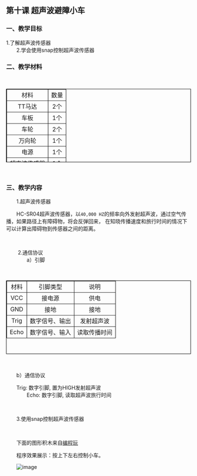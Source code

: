 ## 第十课 超声波避障小车
### 一、教学目标
1.了解超声波传感器</br>
&emsp;&emsp;2.学会使用snap控制超声波传感器</br>

### 二、教学材料
</br>

<table border="1px" align="center" bordercolor="black" width="620px" height="200px">
    <tr align="center">
        <td>材料</td>
        <td>数量</td>
    </tr>
    <tr align="center">
        <td>TT马达</td>
        <td>2个</td>
    </tr>
        <tr align="center">
        <td>车板</td>
        <td>1个</td>
    </tr>
    <tr align="center">
        <td>车轮</td>
        <td>2个</td>
    </tr>
    <tr align="center">
        <td>万向轮</td>
        <td>1个</td>
    </tr>
    <tr align="center">
        <td>电源</td>
        <td>1个</td>
    </tr>
    <tr align="center">
        <td>超声波传感器</td>
        <td>1个</td>
    </tr>
</table>

</br>

### 三、教学内容

&emsp;&emsp;1.超声波传感器

&emsp;&emsp;HC-SR04超声波传感器，以`40,000 HZ`的频率向外发射超声波，通过空气传播，如果路径上有障碍物，将会反弹回来，
在知晓传播速度和旅行时间的情况下可以计算出障碍物到传感器之间的距离。

</br>

&emsp;&emsp; 2.通信协议
</br>
&emsp;&emsp;&emsp;&emsp;a）引脚

</br>

<table border="1px" align="center" bordercolor="black" width="620px" height="200px">
    <tr align="center">
        <td>材料</td>
        <td>引脚类型</td>
         <td>说明</td>
    </tr>
    <tr align="center">
        <td>VCC</td>
        <td>接电源</td>
         <td>供电</td>
    </tr>
        <tr align="center">
        <td>GND</td>
        <td>接地</td>
         <td>接地</td>
    </tr>
    <tr align="center">
        <td>Trig </td>
        <td>数字信号、输出</td>
         <td>发射超声波</td>
    </tr>
    <tr align="center">
        <td>Echo</td>
        <td>数字信号、输入</td>
         <td>读取传播时间</td>
    </tr>
</table>

</br>

&emsp;&emsp;b）通信协议

&emsp;&emsp;Trig: 数字引脚, 置为HIGH发射超声波</br>
&emsp;&emsp;&emsp;&emsp;Echo: 数字引脚, 读取超声波旅行时间

</br>

&emsp;&emsp;3.使用snap控制超声波传感器</br>

</br>

&emsp;&emsp;下面的图形积木来自[编程玩](http://www.manykit.com/codeplay/#/snap?=164)</br>

&emsp;&emsp;程序效果展示：按上下左右控制小车。<br>

&emsp;&emsp;![image](http://www.manykit.com/public/courseimg/2-10-1.png)
